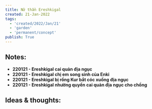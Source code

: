 ```yaml
---
title: Nữ thần Ereshkigal
created: 21-Jan-2022
tags:
  - 'created/2022/Jan/21'
  - 'garden'
  - 'permanent/concept'
publish: True
---
```


## Notes:

- __220121 - Ereshkigal cai quản địa ngục__
- __220121 - Ereshkigal chị em song sinh của Enki__
- __220121 - Ereshkigal bị rồng Kur bắt cóc xuống địa ngục__
- __220121 - Ereshkigal nhường quyền cai quản địa ngục cho chồng__

## Ideas & thoughts:


